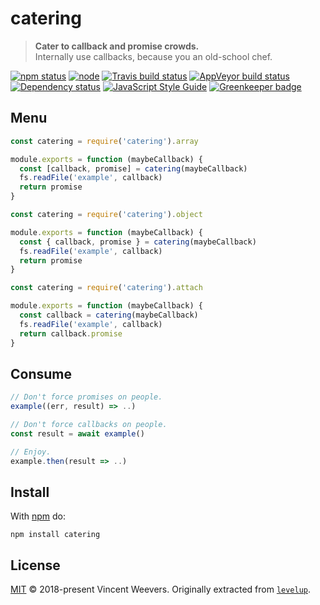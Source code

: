 # catering

> **Cater to callback and promise crowds.**  
> Internally use callbacks, because you an old-school chef.

[![npm status](http://img.shields.io/npm/v/catering.svg)](https://www.npmjs.org/package/catering)
[![node](https://img.shields.io/node/v/catering.svg)](https://www.npmjs.org/package/catering)
[![Travis build status](https://img.shields.io/travis/vweevers/catering.svg?label=travis)](http://travis-ci.org/vweevers/catering)
[![AppVeyor build status](https://img.shields.io/appveyor/ci/vweevers/catering.svg?label=appveyor)](https://ci.appveyor.com/project/vweevers/catering)
[![Dependency status](https://img.shields.io/david/vweevers/catering.svg)](https://david-dm.org/vweevers/catering)
[![JavaScript Style Guide](https://img.shields.io/badge/code_style-standard-brightgreen.svg)](https://standardjs.com) [![Greenkeeper badge](https://badges.greenkeeper.io/vweevers/catering.svg)](https://greenkeeper.io/)

## Menu

```js
const catering = require('catering').array

module.exports = function (maybeCallback) {
  const [callback, promise] = catering(maybeCallback)
  fs.readFile('example', callback)
  return promise
}
```

```js
const catering = require('catering').object

module.exports = function (maybeCallback) {
  const { callback, promise } = catering(maybeCallback)
  fs.readFile('example', callback)
  return promise
}
```

```js
const catering = require('catering').attach

module.exports = function (maybeCallback) {
  const callback = catering(maybeCallback)
  fs.readFile('example', callback)
  return callback.promise
}
```

## Consume

```js
// Don't force promises on people.
example((err, result) => ..)

// Don't force callbacks on people.
const result = await example()

// Enjoy.
example.then(result => ..)
```

## Install

With [npm](https://npmjs.org) do:

```
npm install catering
```

## License

[MIT](LICENSE) © 2018-present Vincent Weevers. Originally extracted from [`levelup`](https://github.com/Level/levelup/blob/37e0270c8c29d5086904e29e247e918dddcce6e2/lib/promisify.js).

